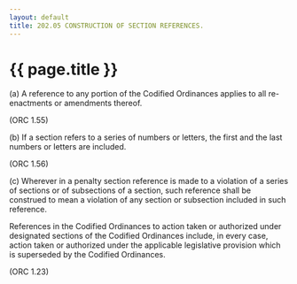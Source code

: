 ```yaml
---
layout: default 
title: 202.05 CONSTRUCTION OF SECTION REFERENCES.
---
```


{{ page.title }}
================

​(a) A reference to any portion of the Codified Ordinances applies to
all re-enactments or amendments thereof.

(ORC 1.55)

​(b) If a section refers to a series of numbers or letters, the first
and the last numbers or letters are included.

(ORC 1.56)

​(c) Wherever in a penalty section reference is made to a violation of a
series of sections or of subsections of a section, such reference shall
be construed to mean a violation of any section or subsection included
in such reference.

References in the Codified Ordinances to action taken or authorized
under designated sections of the Codified Ordinances include, in every
case, action taken or authorized under the applicable legislative
provision which is superseded by the Codified Ordinances.

(ORC 1.23)

